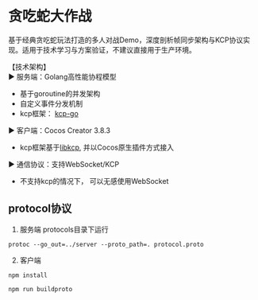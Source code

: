 # 贪吃蛇大作战
基于经典贪吃蛇玩法打造的多人对战Demo，深度剖析帧同步架构与KCP协议实现。适用于技术学习与方案验证，不建议直接用于生产环境。

【技术架构】<br/>
▶ 服务端：Golang高性能协程模型
* 基于goroutine的并发架构
* 自定义事件分发机制
* kcp框架： [kcp-go](https://github.com/xtaci/kcp-go)

▶ 客户端：Cocos Creator 3.8.3
* kcp框架基于[libkcp](https://github.com/xtaci/libkcp), 并以Cocos原生插件方式接入

▶ 通信协议：支持WebSocket/KCP
* 不支持kcp的情况下， 可以无感使用WebSocket

## protocol协议

1. 服务端
protocols目录下运行
```
protoc --go_out=../server --proto_path=. protocol.proto
```

2. 客户端

```
npm install

npm run buildproto
```

